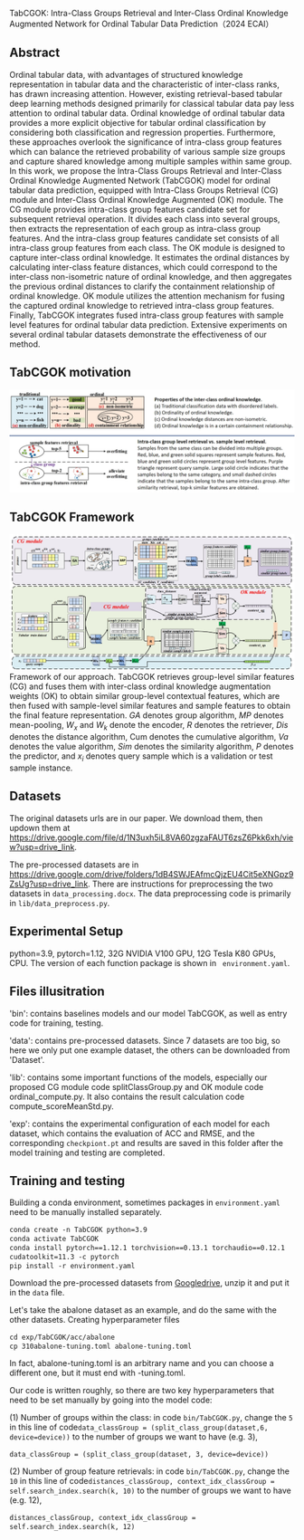 TabCGOK: Intra-Class Groups Retrieval and Inter-Class Ordinal Knowledge Augmented Network for Ordinal Tabular Data Prediction（2024 ECAI）

## Abstract
Ordinal tabular data, with advantages of structured knowledge representation in tabular data and the characteristic of inter-class ranks, has drawn increasing attention. However, existing retrieval-based tabular deep learning methods designed primarily for classical tabular data pay less attention to ordinal tabular data. Ordinal knowledge of ordinal tabular data provides a more explicit objective for tabular ordinal classification by considering both classification and regression properties. Furthermore, these approaches overlook the significance of intra-class group features which can balance the retrieved probability of various sample size groups and capture shared knowledge among multiple samples within same group. In this work, we propose the Intra-Class Groups Retrieval and Inter-Class Ordinal Knowledge Augmented Network (TabCGOK) model for ordinal tabular data prediction, equipped with Intra-Class Groups Retrieval (CG) module and Inter-Class Ordinal Knowledge Augmented (OK) module. The CG module provides intra-class group features candidate set for subsequent retrieval operation. It divides each class into several groups, then extracts the representation of each group as intra-class group features. And the intra-class group features candidate set consists of all intra-class group features from each class. The OK module is designed to capture inter-class ordinal knowledge. It estimates the ordinal distances by calculating inter-class feature distances, which could correspond to the inter-class non-isometric nature of ordinal knowledge, and then aggregates the previous ordinal distances to clarify the containment relationship of ordinal knowledge. OK module utilizes the attention mechanism for fusing the captured ordinal knowledge to retrieved intra-class group features. Finally, TabCGOK integrates fused intra-class group features with sample level features for ordinal tabular data prediction. Extensive experiments on several ordinal tabular datasets demonstrate the effectiveness of our method.

## TabCGOK motivation
![motivation](./paper_image/motivation.png)
<!--<img src="./paper_image/ordinal_attribution.png" width="200" height="150"> <img src="./paper_image/class_group.png" width="200" height="150">-->

## TabCGOK Framework
![framework](./paper_image/framework.png)
Framework of our approach. TabCGOK retrieves group-level similar features (CG) and fuses them with inter-class ordinal knowledge augmentation weights (OK) to obtain similar group-level contextual features, which are then fused with sample-level similar features and sample features to obtain the final feature representation. $GA$ denotes group algorithm, $MP$ denotes mean-pooling, $W_x$ and $W_k$ denote the encoder, $R$ denotes the retriever, $Dis$ denotes the distance algorithm, Cum denotes the cumulative algorithm, $Va$ denotes the value algorithm, $Sim$ denotes the similarity algorithm, $P$ denotes the predictor, and $x_i$ denotes query sample which is a validation or test sample instance.

## Datasets 
The original datasets urls are in our paper. We download them, then updown them at https://drive.google.com/file/d/1N3uxh5iL8VA60zgzaFAUT6zsZ6Pkk6xh/view?usp=drive_link.

The pre-processed datasets are in https://drive.google.com/drive/folders/1dB4SWJEAfmcQjzEU4Cit5eXNGpz9ZsUg?usp=drive_link. There are instructions for preprocessing the two datasets in ```data_processing.docx```. The data preprocessing code is primarily in ```lib/data_preprocess.py```.

## Experimental Setup
python=3.9, pytorch=1.12, 32G NVIDIA V100 GPU, 12G Tesla K80 GPUs, CPU. The version of each function package is shown in ``` environment.yaml```.

## Files illusitration
'bin': contains baselines models and our model TabCGOK, as well as entry code for training, testing.

'data': contains pre-processed datasets. Since 7 datasets are too big, so here we only put one example dataset, the others can be downloaded from 'Dataset'.

'lib': contains some important functions of the models, especially our proposed CG module code splitClassGroup.py and OK module code ordinal_compute.py. It also contains the result calculation code compute_scoreMeanStd.py.

'exp': contains the experimental configuration of each model for each dataset, which contains the evaluation of ACC and RMSE, and the corresponding ```checkpiont.pt``` and results are saved in this folder after the model training and testing are completed.
## Training and testing
Building a conda environment, sometimes packages in ```environment.yaml``` need to be manually installed separately.

```
conda create -n TabCGOK python=3.9
conda activate TabCGOK
conda install pytorch==1.12.1 torchvision==0.13.1 torchaudio==0.12.1 cudatoolkit=11.3 -c pytorch
pip install -r environment.yaml
```
Download the pre-processed datasets from [Googledrive](https://drive.google.com/drive/folders/1dB4SWJEAfmcQjzEU4Cit5eXNGpz9ZsUg?usp=drive_link), unzip it and put it in the ```data``` file. 

Let's take the abalone dataset as an example, and do the same with the other datasets.
Creating hyperparameter files
```
cd exp/TabCGOK/acc/abalone
cp 310abalone-tuning.toml abalone-tuning.toml
```
In fact, abalone-tuning.toml is an arbitrary name and you can choose a different one, but it must end with -tuning.toml.

Our code is written roughly, so there are two key hyperparameters that need to be set manually by going into the model code:

(1) Number of groups within the class: in code ```bin/TabCGOK.py```, change the ```5``` in this line of code```data_classGroup = (split_class_group(dataset,6, device=device))``` to the number of groups we want to have (e.g. 3),

```
data_classGroup = (split_class_group(dataset, 3, device=device))
```
(2) Number of group feature retrievals: in code ```bin/TabCGOK.py```, change the ```10``` in this line of code```distances_classGroup, context_idx_classGroup = self.search_index.search(k, 10)``` to the number of groups we want to have (e.g. 12),

```
distances_classGroup, context_idx_classGroup = self.search_index.search(k, 12)
```
